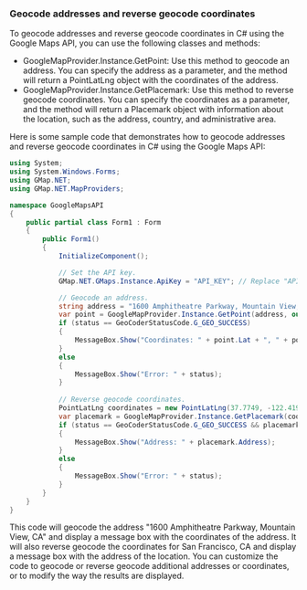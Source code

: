 ### Geocode addresses and reverse geocode coordinates

To geocode addresses and reverse geocode coordinates in C# using the Google Maps API, you can use the following classes and methods:

- GoogleMapProvider.Instance.GetPoint: Use this method to geocode an address. You can specify the address as a parameter, and the method will return a PointLatLng object with the coordinates of the address.
- GoogleMapProvider.Instance.GetPlacemark: Use this method to reverse geocode coordinates. You can specify the coordinates as a parameter, and the method will return a Placemark object with information about the location, such as the address, country, and administrative area.

Here is some sample code that demonstrates how to geocode addresses and reverse geocode coordinates in C# using the Google Maps API:


```csharp
using System;
using System.Windows.Forms;
using GMap.NET;
using GMap.NET.MapProviders;

namespace GoogleMapsAPI
{
    public partial class Form1 : Form
    {
        public Form1()
        {
            InitializeComponent();

            // Set the API key.
            GMap.NET.GMaps.Instance.ApiKey = "API_KEY"; // Replace "API_KEY" with your own API key.

            // Geocode an address.
            string address = "1600 Amphitheatre Parkway, Mountain View, CA";
            var point = GoogleMapProvider.Instance.GetPoint(address, out var status);
            if (status == GeoCoderStatusCode.G_GEO_SUCCESS)
            {
                MessageBox.Show("Coordinates: " + point.Lat + ", " + point.Lng);
            }
            else
            {
                MessageBox.Show("Error: " + status);
            }
            
            // Reverse geocode coordinates.
            PointLatLng coordinates = new PointLatLng(37.7749, -122.4194); // Coordinates for San Francisco, CA.
            var placemark = GoogleMapProvider.Instance.GetPlacemark(coordinates, out status);
            if (status == GeoCoderStatusCode.G_GEO_SUCCESS && placemark != null)
            {
                MessageBox.Show("Address: " + placemark.Address);
            }
            else
            {
                MessageBox.Show("Error: " + status);
            }
        }
    }
}
```

This code will geocode the address "1600 Amphitheatre Parkway, Mountain View, CA" and display a message box with the coordinates of the address. It will also reverse geocode the coordinates for San Francisco, CA and display a message box with the address of the location. You can customize the code to geocode or reverse geocode additional addresses or coordinates, or to modify the way the results are displayed.